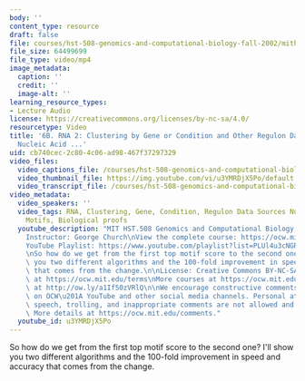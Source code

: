 ```yaml
---
body: ''
content_type: resource
draft: false
file: courses/hst-508-genomics-and-computational-biology-fall-2002/mithst_508f02_lec6b_360p_16_9.mp4
file_size: 64499699
file_type: video/mp4
image_metadata:
  caption: ''
  credit: ''
  image-alt: ''
learning_resource_types:
- Lecture Audio
license: https://creativecommons.org/licenses/by-nc-sa/4.0/
resourcetype: Video
title: '6B. RNA 2: Clustering by Gene or Condition and Other Regulon Data Sources
  Nucleic Acid ...'
uid: cb740cec-2c80-4c06-ad98-467f37297329
video_files:
  video_captions_file: /courses/hst-508-genomics-and-computational-biology-fall-2002/15vUjUW4OAij4loUzhwGsGfnxEkVPZRwY_transcript.webvtt
  video_thumbnail_file: https://img.youtube.com/vi/u3YMRDjX5Po/default.jpg
  video_transcript_file: /courses/hst-508-genomics-and-computational-biology-fall-2002/15vUjUW4OAij4loUzhwGsGfnxEkVPZRwY_transcript.pdf
video_metadata:
  video_speakers: ''
  video_tags: RNA, Clustering, Gene, Condition, Regulon Data Sources Nucleic Acid
    Motifs, Biological proofs
  youtube_description: "MIT HST.508 Genomics and Computational Biology, Fall 2002\n\
    Instructor: George Church\nView the complete course: https://ocw.mit.edu/courses/hst-508-genomics-and-computational-biology-fall-2002/\n\
    YouTube Playlist: https://www.youtube.com/playlist?list=PLUl4u3cNGP61gaHWysmlYNeGsuUI8y5GV\n\
    \nSo how do we get from the first top motif score to the second one? I'll show\
    \ you two different algorithms and the 100-fold improvement in speed and accuracy\
    \ that comes from the change.\n\nLicense: Creative Commons BY-NC-SA\nMore information\
    \ at https://ocw.mit.edu/terms\nMore courses at https://ocw.mit.edu\nSupport OCW\
    \ at http://ow.ly/a1If50zVRlQ\n\nWe encourage constructive comments and discussion\
    \ on OCW\u201A YouTube and other social media channels. Personal attacks, hate\
    \ speech, trolling, and inappropriate comments are not allowed and may be removed.\
    \ More details at https://ocw.mit.edu/comments."
  youtube_id: u3YMRDjX5Po
---
```

So how do we get from the first top motif score to the second one? I'll show you two different algorithms and the 100-fold improvement in speed and accuracy that comes from the change.